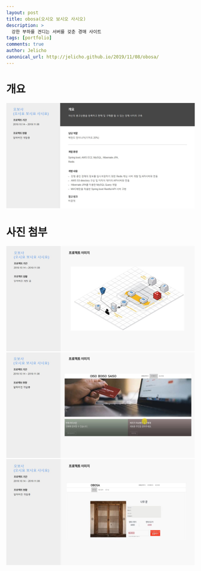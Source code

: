 ```yaml
---
layout: post
title: obosa(오시오 보시오 사시오)
description: >
  강한 부하를 견디는 서버를 갖춘 경매 사이트
tags: [portfolio]
comments: true
author: Jelicho
canonical_url: http://jelicho.github.io/2019/11/08/obosa/
---
```

# 개요
![portfolio_page1](/assets/img/portfolio/obosa/photo1.jpg)
# 사진 첨부
![portfolio_page2](/assets/img/portfolio/obosa/photo2.jpg)
![portfolio_page3](/assets/img/portfolio/obosa/photo3.jpg)
![portfolio_page4](/assets/img/portfolio/obosa/photo4.jpg)